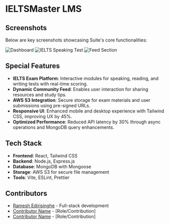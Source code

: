 # IELTSMaster LMS

## Screenshots
Below are key screenshots showcasing Suite's core functionalities:

![Dashboard](screenshots/dashboard.png?raw=true "Student Dashboard")
![IELTS Speaking Test](screenshots/speaking_test.png?raw=true "Speaking Test Interface")
![Feed Section](screenshots/feed_section.png?raw=true "Community Feed")

## Special Features
- **IELTS Exam Platform**: Interactive modules for speaking, reading, and writing tests with real-time scoring.
- **Dynamic Community Feed**: Enables user interaction for sharing resources and study tips.
- **AWS S3 Integration**: Secure storage for exam materials and user submissions using pre-signed URLs.
- **Responsive UI**: Enhanced mobile and desktop experience with Tailwind CSS, improving UX by 45%.
- **Optimized Performance**: Reduced API latency by 30% through async operations and MongoDB query enhancements.

## Tech Stack
- **Frontend**: React, Tailwind CSS
- **Backend**: Node.js, Express.js
- **Database**: MongoDB with Mongoose
- **Storage**: AWS S3 for secure file management
- **Tools**: Vite, ESLint, Prettier

## Contributors
- [Ramesh Edirisinghe](https://github.com/RameshEdirisinghe) - Full-stack development
- [Contributor Name](https://github.com/contributor-username) - [Role/Contribution]
- [Contributor Name](https://github.com/contributor-username) - [Role/Contribution]
